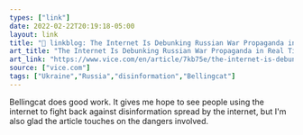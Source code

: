 ```yaml
---
types: ["link"]
date: 2022-02-22T20:19:18-05:00
layout: link
title: "🔗 linkblog: The Internet Is Debunking Russian War Propaganda in Real Time'"
art_title: "The Internet Is Debunking Russian War Propaganda in Real Time"
art_link: "https://www.vice.com/en/article/7kb75e/the-internet-is-debunking-russian-war-propaganda-in-real-time"
source: ["vice.com"]
tags: ["Ukraine","Russia","disinformation","Bellingcat"]
---
```

Bellingcat does good work. It gives me hope to see people using the internet to fight back against disinformation spread by the internet, but I'm also glad the article touches on the dangers involved.
